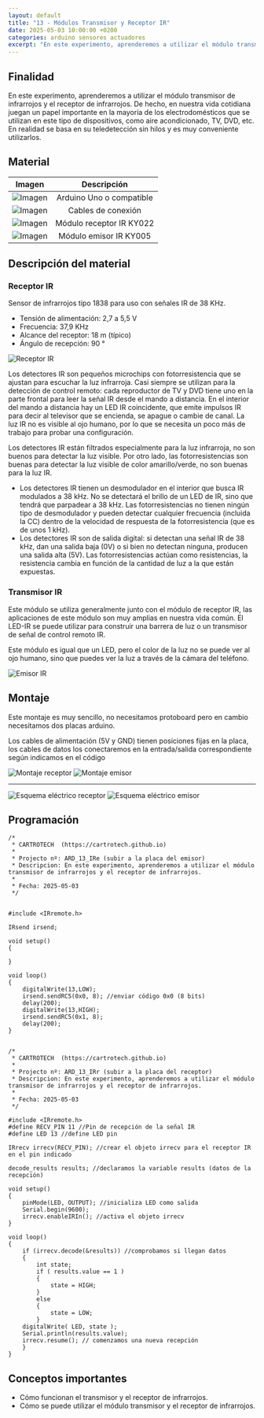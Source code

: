```yaml
---
layout: default
title: "13 - Módulos Transmisor y Receptor IR"
date: 2025-05-03 10:00:00 +0200
categories: arduino sensores actuadores
excerpt: "En este experimento, aprenderemos a utilizar el módulo transmisor de infrarrojos y el receptor de infrarrojos."
---
```


## Finalidad

En este experimento, aprenderemos a utilizar el módulo transmisor
de infrarrojos y el receptor de infrarrojos.
De hecho, en nuestra vida cotidiana juegan un papel importante en la
mayoría de los electrodomésticos que se utilizan en este tipo de
dispositivos, como aire acondicionado, TV, DVD, etc. En realidad se basa
en su teledetección sin hilos y es muy conveniente utilizarlos.

## Material

| Imagen | Descripción |
| :---: | :---: |
| ![Imagen](/assets/images/material/mat_unor3.png) | Arduino Uno o compatible |
| ![Imagen](/assets/images/material/mat_cables.png) | Cables de conexión |
| ![Imagen](/assets/images/material/mat_KY022.png) | Módulo receptor IR KY022 |
| ![Imagen](/assets/images/material/mat_KY005.jpeg) | Módulo emisor IR KY005 |

## Descripción del material

### Receptor IR

Sensor de infrarrojos tipo 1838 para uso con señales IR de 38 KHz.

- Tensión de alimentación: 2,7 a 5,5 V
- Frecuencia: 37,9 KHz
- Alcance del receptor: 18 m (típico)
- Ángulo de recepción: 90 °

![Receptor IR](/assets/images/ard/ard_13_01.png)

Los detectores IR son pequeños microchips con fotorresistencia que se ajustan para
escuchar la luz infrarroja. Casi siempre se utilizan para la detección
de control remoto: cada reproductor de TV y DVD tiene uno en la parte
frontal para leer la señal IR desde el mando a distancia. En el interior del
mando a distancia hay un LED IR coincidente, que emite impulsos IR
para decir al televisor que se encienda, se apague o cambie de canal. La luz
IR no es visible al ojo humano, por lo que se necesita un poco más
de trabajo para probar una configuración.

Los detectores IR están filtrados especialmente para la luz infrarroja, no son
buenos para detectar la luz visible. Por otro lado, las fotorresistencias son
buenas para detectar la luz visible de color amarillo/verde, no son buenas
para la luz IR.

- Los detectores IR tienen un desmodulador en el interior que busca IR
  modulados a 38 kHz. No se detectará el brillo de un LED de IR, sino que
  tendrá que parpadear a 38 kHz. Las fotorresistencias no tienen ningún tipo de
  desmodulador y pueden detectar cualquier frecuencia (incluida la CC) dentro
  de la velocidad de respuesta de la fotorresistencia (que es de unos 1 kHz).
- Los detectores IR son de salida digital: si detectan una señal IR de
  38 kHz, dan una salida baja (0V) o si bien no detectan ninguna,
  producen una salida alta (5V). Las fotorresistencias actúan como
  resistencias, la resistencia cambia en función de la cantidad de luz a
  la que están expuestas.

### Transmisor IR

Este módulo se utiliza generalmente junto con el módulo de receptor
IR, las aplicaciones de este módulo son muy amplias en nuestra vida
común. El LED-IR se puede utilizar para construir una barrera de luz o un
transmisor de señal de control remoto IR.

Este módulo es igual que un LED, pero el color de la luz no se puede
ver al ojo humano, sino que puedes ver la luz a través de la cámara
del teléfono.

![Emisor IR](/assets/images/ard/ard_13_02.png)

## Montaje

Este montaje es muy sencillo, no necesitamos protoboard pero en
cambio necesitamos dos placas arduino.

Los cables de alimentación (5V y GND) tienen posiciones fijas en la placa,
los cables de datos los conectaremos en la entrada/salida correspondiente
según indicamos en el código

![Montaje receptor](/assets/images/ard/ard_13_03.png)
![Montaje emisor](/assets/images/ard/ard_13_05.png)

---

![Esquema eléctrico receptor](/assets/images/ard/ard_13_04.png)
![Esquema eléctrico emisor](/assets/images/ard/ard_13_06.png)

## Programación

```Arduino
/*
 * CARTROTECH  (https://cartrotech.github.io)
 * 
 * Projecto nº: ARD_13_IRe (subir a la placa del emisor)
 * Descripcion: En este experimento, aprenderemos a utilizar el módulo transmisor de infrarrojos y el receptor de infrarrojos.
 * 
 * Fecha: 2025-05-03
 */


#include <IRremote.h>

IRsend irsend;

void setup()
{

}

void loop()
{
    digitalWrite(13,LOW);
    irsend.sendRC5(0x0, 8); //enviar código 0x0 (8 bits)
    delay(200);
    digitalWrite(13,HIGH);
    irsend.sendRC5(0x1, 8);
    delay(200);
}

```

```Arduino

/*
 * CARTROTECH  (https://cartrotech.github.io)
 * 
 * Projecto nº: ARD_13_IRr (subir a la placa del receptor)
 * Descripcion: En este experimento, aprenderemos a utilizar el módulo transmisor de infrarrojos y el receptor de infrarrojos.
 * 
 * Fecha: 2025-05-03
 */

#include <IRremote.h>
#define RECV_PIN 11 //Pin de recepción de la señal IR
#define LED 13 //define LED pin

IRrecv irrecv(RECV_PIN); //crear el objeto irrecv para el receptor IR en el pin indicado

decode_results results; //declaramos la variable results (datos de la recepción)

void setup()
{
    pinMode(LED, OUTPUT); //inicializa LED como salida
    Serial.begin(9600);
    irrecv.enableIRIn(); //activa el objeto irrecv
}

void loop()
{
    if (irrecv.decode(&results)) //comprobamos si llegan datos
    {
        int state;
        if ( results.value == 1 )
        {
            state = HIGH;
        }
        else
        {
            state = LOW;
        }
    digitalWrite( LED, state );
    Serial.println(results.value);
    irrecv.resume(); // comenzamos una nueva recepción
    }
}

```

## Conceptos importantes

- Cómo funcionan el transmisor y el receptor de infrarrojos.
- Cómo se puede utilizar el módulo transmisor y el receptor de infrarrojos.
